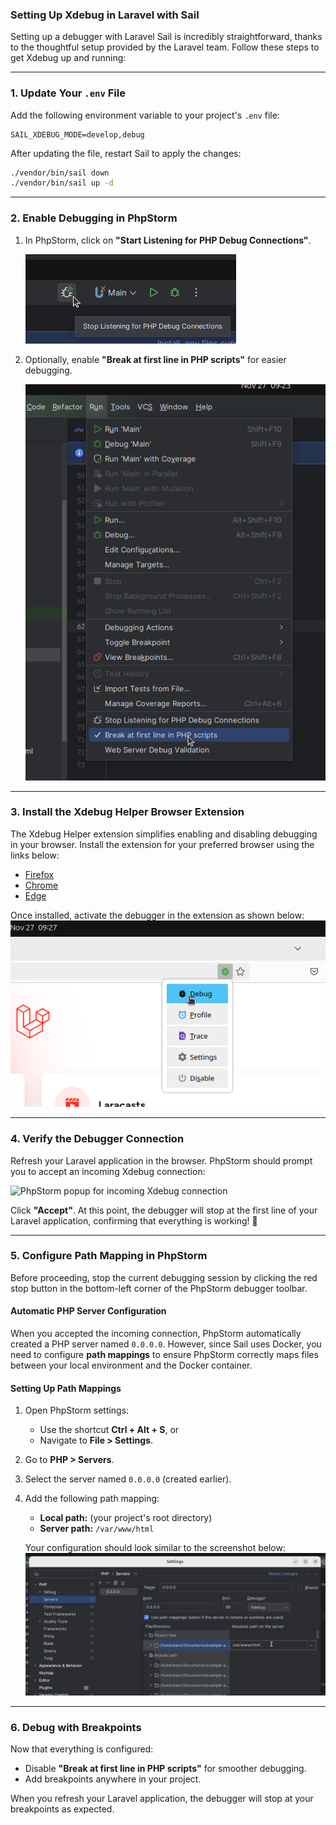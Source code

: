 ### Setting Up Xdebug in Laravel with Sail

Setting up a debugger with Laravel Sail is incredibly straightforward, thanks to the thoughtful setup provided by the Laravel team. Follow these steps to get Xdebug up and running:

---

### 1. Update Your `.env` File
Add the following environment variable to your project's `.env` file:

```plaintext
SAIL_XDEBUG_MODE=develop,debug
```

After updating the file, restart Sail to apply the changes:

```bash
./vendor/bin/sail down
./vendor/bin/sail up -d
```

---

### 2. Enable Debugging in PhpStorm
1. In PhpStorm, click on **"Start Listening for PHP Debug Connections"**.
   
   ![Start listening for debug connections](image.png)

3. Optionally, enable **"Break at first line in PHP scripts"** for easier debugging.
   
   ![Break at first line in PHP script](image-1.png)

---

### 3. Install the Xdebug Helper Browser Extension
The Xdebug Helper extension simplifies enabling and disabling debugging in your browser. Install the extension for your preferred browser using the links below:

- [Firefox](https://addons.mozilla.org/en-GB/firefox/addon/xdebug-helper-for-firefox/)  
- [Chrome](https://chromewebstore.google.com/detail/xdebug-helper/eadndfjplgieldjbigjakmdgkmoaaaoc)  
- [Edge](https://microsoftedge.microsoft.com/addons/detail/xdebug-helper/ggnngifabofaddiejjeagbaebkejomen)  

Once installed, activate the debugger in the extension as shown below:  
![Enable debugger](image-3.png)

---

### 4. Verify the Debugger Connection
Refresh your Laravel application in the browser. PhpStorm should prompt you to accept an incoming Xdebug connection:

![PhpStorm popup for incoming Xdebug connection](https://github.com/user-attachments/assets/299b9850-73b4-42a0-a489-3525afcf28b5)


Click **"Accept"**. At this point, the debugger will stop at the first line of your Laravel application, confirming that everything is working! 🚀

---

### 5. Configure Path Mapping in PhpStorm
Before proceeding, stop the current debugging session by clicking the red stop button in the bottom-left corner of the PhpStorm debugger toolbar.

#### Automatic PHP Server Configuration
When you accepted the incoming connection, PhpStorm automatically created a PHP server named `0.0.0.0`. However, since Sail uses Docker, you need to configure **path mappings** to ensure PhpStorm correctly maps files between your local environment and the Docker container.

#### Setting Up Path Mappings
1. Open PhpStorm settings:  
   - Use the shortcut **Ctrl + Alt + S**, or  
   - Navigate to **File > Settings**.

2. Go to **PHP > Servers**.

3. Select the server named `0.0.0.0` (created earlier).  

4. Add the following path mapping:  
   - **Local path:** (your project's root directory)  
   - **Server path:** `/var/www/html`  

   Your configuration should look similar to the screenshot below:  
   ![Setup path mapping in PhpStorm server](image-4.png)

---

### 6. Debug with Breakpoints
Now that everything is configured:
- Disable **"Break at first line in PHP scripts"** for smoother debugging.  
- Add breakpoints anywhere in your project.  

When you refresh your Laravel application, the debugger will stop at your breakpoints as expected.
